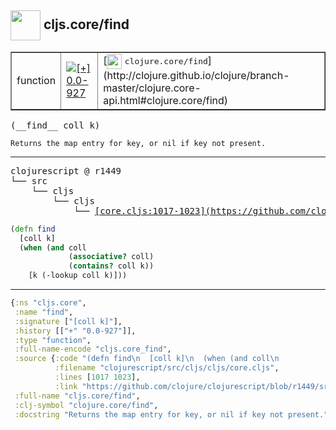 ## <img width="48px" valign="middle" src="http://i.imgur.com/Hi20huC.png"> cljs.core/find

 <table border="1">
<tr>
<td>function</td>
<td><a href="https://github.com/cljsinfo/api-refs/tree/0.0-927"><img valign="middle" alt="[+] 0.0-927" src="https://img.shields.io/badge/+-0.0--927-lightgrey.svg"></a> </td>
<td>
[<img height="24px" valign="middle" src="http://i.imgur.com/1GjPKvB.png"> <samp>clojure.core/find</samp>](http://clojure.github.io/clojure/branch-master/clojure.core-api.html#clojure.core/find)
</td>
</tr>
</table>

 <samp>
(__find__ coll k)<br>
</samp>

```
Returns the map entry for key, or nil if key not present.
```

---

 <pre>
clojurescript @ r1449
└── src
    └── cljs
        └── cljs
            └── <ins>[core.cljs:1017-1023](https://github.com/clojure/clojurescript/blob/r1449/src/cljs/cljs/core.cljs#L1017-L1023)</ins>
</pre>

```clj
(defn find
  [coll k]
  (when (and coll
             (associative? coll)
             (contains? coll k))
    [k (-lookup coll k)]))
```


---

```clj
{:ns "cljs.core",
 :name "find",
 :signature ["[coll k]"],
 :history [["+" "0.0-927"]],
 :type "function",
 :full-name-encode "cljs.core_find",
 :source {:code "(defn find\n  [coll k]\n  (when (and coll\n             (associative? coll)\n             (contains? coll k))\n    [k (-lookup coll k)]))",
          :filename "clojurescript/src/cljs/cljs/core.cljs",
          :lines [1017 1023],
          :link "https://github.com/clojure/clojurescript/blob/r1449/src/cljs/cljs/core.cljs#L1017-L1023"},
 :full-name "cljs.core/find",
 :clj-symbol "clojure.core/find",
 :docstring "Returns the map entry for key, or nil if key not present."}

```

